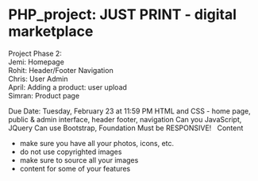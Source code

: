 # PHP_project: JUST PRINT - digital marketplace

Project Phase 2:   
Jemi: Homepage  
Rohit: Header/Footer Navigation  
Chris: User Admin  
April: Adding a product: user upload  
Simran: Product page  

Due Date: Tuesday, February 23 at 11:59 PM
HTML and CSS - home page, public & admin interface, header footer, navigation 
Can you JavaScript, JQuery 
Can use Bootstrap, Foundation 
Must be RESPONSIVE! 
  
Content  
- make sure you have all your photos, icons, etc. 
- do not use copyrighted images 
- make sure to source all your images 
- content for some of your features 
